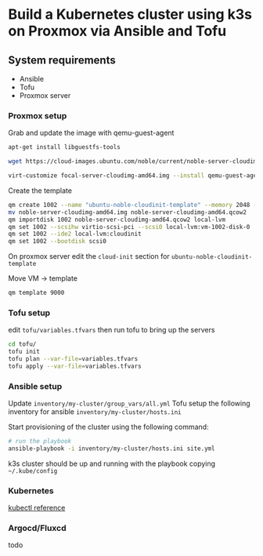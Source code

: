 # Build a Kubernetes cluster using k3s on Proxmox via Ansible and Tofu

## System requirements

* Ansible
* Tofu
* Proxmox server

### Proxmox setup

Grab and update the image with qemu-guest-agent

```bash
apt-get install libguestfs-tools
```

```bash
wget https://cloud-images.ubuntu.com/noble/current/noble-server-cloudimg-amd64.img
```

```bash
virt-customize focal-server-cloudimg-amd64.img --install qemu-guest-agent
```

Create the template

```bash
qm create 1002 --name "ubuntu-noble-cloudinit-template" --memory 2048 --net0 virtio,bridge=vmbr0
mv noble-server-cloudimg-amd64.img noble-server-cloudimg-amd64.qcow2
qm importdisk 1002 noble-server-cloudimg-amd64.qcow2 local-lvm
qm set 1002 --scsihw virtio-scsi-pci --scsi0 local-lvm:vm-1002-disk-0
qm set 1002 --ide2 local-lvm:cloudinit
qm set 1002 --bootdisk scsi0
```
On proxmox server edit the `cloud-init` section for `ubuntu-noble-cloudinit-template`

Move VM -> template

```bash
qm template 9000
```

### Tofu setup

edit `tofu/variables.tfvars` then run tofu to bring up the servers

```bash
cd tofu/
tofu init
tofu plan --var-file=variables.tfvars
tofu apply --var-file=variables.tfvars
```

### Ansible setup

Update `inventory/my-cluster/group_vars/all.yml`
Tofu setup the following inventory for ansible `inventory/my-cluster/hosts.ini`

Start provisioning of the cluster using the following command:

```bash
# run the playbook
ansible-playbook -i inventory/my-cluster/hosts.ini site.yml
```

k3s cluster should be up and running with the playbook copying `~/.kube/config`

### Kubernetes

[kubectl reference](https://kubernetes.io/docs/reference/kubectl/quick-reference/)

### Argocd/Fluxcd
todo
